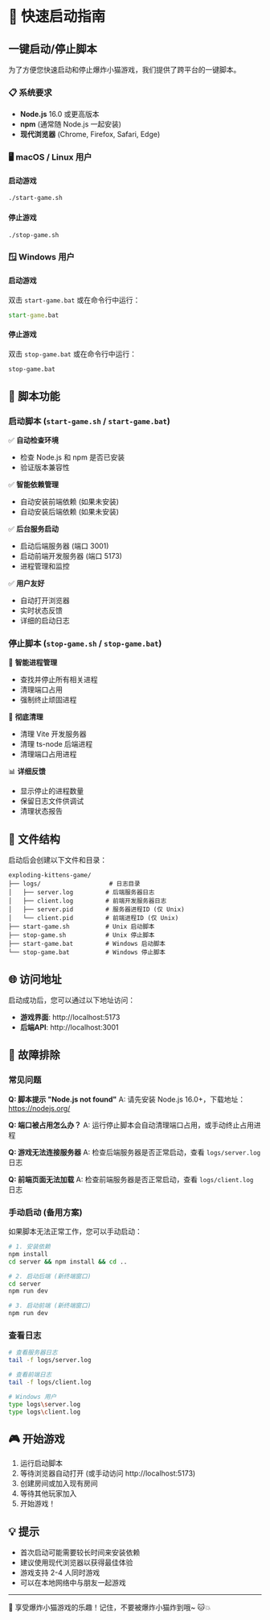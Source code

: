 # 🚀 快速启动指南

## 一键启动/停止脚本

为了方便您快速启动和停止爆炸小猫游戏，我们提供了跨平台的一键脚本。

### 📋 系统要求

- **Node.js** 16.0 或更高版本
- **npm** (通常随 Node.js 一起安装)
- **现代浏览器** (Chrome, Firefox, Safari, Edge)

### 🖥️ macOS / Linux 用户

#### 启动游戏
```bash
./start-game.sh
```

#### 停止游戏
```bash
./stop-game.sh
```

### 🪟 Windows 用户

#### 启动游戏
双击 `start-game.bat` 或在命令行中运行：
```cmd
start-game.bat
```

#### 停止游戏
双击 `stop-game.bat` 或在命令行中运行：
```cmd
stop-game.bat
```

## 🎯 脚本功能

### 启动脚本 (`start-game.sh` / `start-game.bat`)

✅ **自动检查环境**
- 检查 Node.js 和 npm 是否已安装
- 验证版本兼容性

✅ **智能依赖管理**
- 自动安装前端依赖 (如果未安装)
- 自动安装后端依赖 (如果未安装)

✅ **后台服务启动**
- 启动后端服务器 (端口 3001)
- 启动前端开发服务器 (端口 5173)
- 进程管理和监控

✅ **用户友好**
- 自动打开浏览器
- 实时状态反馈
- 详细的启动日志

### 停止脚本 (`stop-game.sh` / `stop-game.bat`)

🛑 **智能进程管理**
- 查找并停止所有相关进程
- 清理端口占用
- 强制终止顽固进程

🧹 **彻底清理**
- 清理 Vite 开发服务器
- 清理 ts-node 后端进程
- 清理端口占用进程

📊 **详细反馈**
- 显示停止的进程数量
- 保留日志文件供调试
- 清理状态报告

## 📁 文件结构

启动后会创建以下文件和目录：

```
exploding-kittens-game/
├── logs/                   # 日志目录
│   ├── server.log         # 后端服务器日志
│   ├── client.log         # 前端开发服务器日志
│   ├── server.pid         # 服务器进程ID (仅 Unix)
│   └── client.pid         # 前端进程ID (仅 Unix)
├── start-game.sh          # Unix 启动脚本
├── stop-game.sh           # Unix 停止脚本
├── start-game.bat         # Windows 启动脚本
└── stop-game.bat          # Windows 停止脚本
```

## 🌐 访问地址

启动成功后，您可以通过以下地址访问：

- **游戏界面**: http://localhost:5173
- **后端API**: http://localhost:3001

## 🔧 故障排除

### 常见问题

**Q: 脚本提示 "Node.js not found"**
A: 请先安装 Node.js 16.0+，下载地址：https://nodejs.org/

**Q: 端口被占用怎么办？**
A: 运行停止脚本会自动清理端口占用，或手动终止占用进程

**Q: 游戏无法连接服务器**
A: 检查后端服务器是否正常启动，查看 `logs/server.log` 日志

**Q: 前端页面无法加载**
A: 检查前端服务器是否正常启动，查看 `logs/client.log` 日志

### 手动启动 (备用方案)

如果脚本无法正常工作，您可以手动启动：

```bash
# 1. 安装依赖
npm install
cd server && npm install && cd ..

# 2. 启动后端 (新终端窗口)
cd server
npm run dev

# 3. 启动前端 (新终端窗口)
npm run dev
```

### 查看日志

```bash
# 查看服务器日志
tail -f logs/server.log

# 查看前端日志
tail -f logs/client.log

# Windows 用户
type logs\server.log
type logs\client.log
```

## 🎮 开始游戏

1. 运行启动脚本
2. 等待浏览器自动打开 (或手动访问 http://localhost:5173)
3. 创建房间或加入现有房间
4. 等待其他玩家加入
5. 开始游戏！

## 💡 提示

- 首次启动可能需要较长时间来安装依赖
- 建议使用现代浏览器以获得最佳体验
- 游戏支持 2-4 人同时游戏
- 可以在本地网络中与朋友一起游戏

---

🎉 享受爆炸小猫游戏的乐趣！记住，不要被爆炸小猫炸到哦~ 🐱💥
